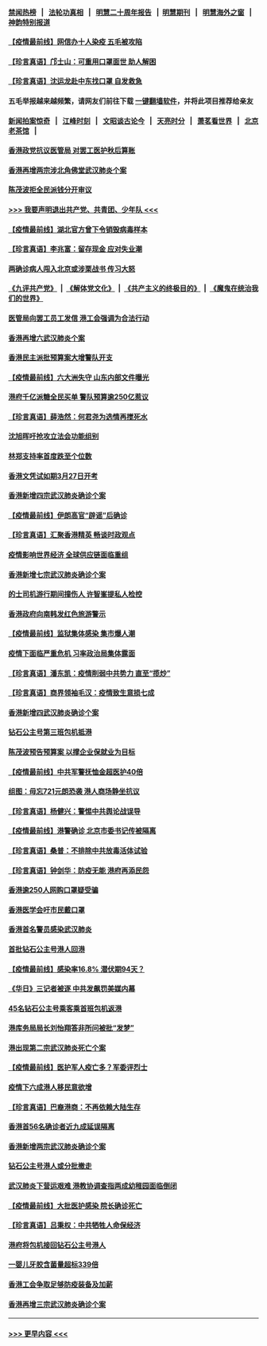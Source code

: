 #### [禁闻热榜](热点新闻.md?=0)  &nbsp;&nbsp;|&nbsp;&nbsp; [法轮功真相](https://github.com/gfw-breaker/truth/blob/master/README.md?=0) &nbsp;&nbsp;|&nbsp;&nbsp; [明慧二十周年报告](https://github.com/gfw-breaker/mh-reports/blob/master/README.md?=0) &nbsp;&nbsp;|&nbsp;&nbsp;[明慧期刊](https://github.com/gfw-breaker/mh-qikan) &nbsp;&nbsp;|&nbsp;&nbsp; [明慧海外之窗](https://github.com/gfw-breaker/mh-news/blob/master/README.md?=0) &nbsp;&nbsp;|&nbsp;&nbsp; [神韵特别报道](https://github.com/gfw-breaker/mh-news/blob/master/shenyun.md?=0)
#### [【疫情最前线】网信办十人染疫 五毛被攻陷](../pages/nsc415/n11903757.md?t=03011131) 
#### [【珍言真语】邝士山：可重用口罩面世 助人解困](../pages/nsc415/n11903875.md?t=03011131) 
#### [【珍言真语】沈运龙赴中东找口罩 自发救急](../pages/nsc415/n11903291.md?t=03011131) 
#### 五毛举报越来越频繁，请网友们前往下载 [一键翻墙软件](https://github.com/gfw-breaker/ssr-accounts)，并将此项目推荐给亲友
#### [新闻拍案惊奇](https://github.com/gfw-breaker/banned-news/blob/master/pages/link4.md) &nbsp;&nbsp;|&nbsp;&nbsp; [江峰时刻](https://github.com/gfw-breaker/banned-news/blob/master/pages/link4.md) &nbsp;&nbsp;|&nbsp;&nbsp; [文昭谈古论今](https://github.com/gfw-breaker/banned-news/blob/master/pages/link4.md) &nbsp;&nbsp;|&nbsp;&nbsp; [天亮时分](https://github.com/gfw-breaker/banned-news/blob/master/pages/link4.md) &nbsp;&nbsp;|&nbsp;&nbsp; [萧茗看世界](https://github.com/gfw-breaker/banned-news/blob/master/pages/link4.md) &nbsp;&nbsp;|&nbsp;&nbsp; [北京老茶馆](https://github.com/gfw-breaker/banned-news/blob/master/pages/link4.md) &nbsp;&nbsp;|&nbsp;&nbsp; 
#### [香港政党抗议医管局 对罢工医护秋后算账](../pages/nsc415/n11901746.md?t=03011131) 
#### [香港再增两宗涉北角佛堂武汉肺炎个案](../pages/nsc415/n11901737.md?t=03011131) 
#### [陈茂波拒全民派钱分开审议](../pages/nsc415/n11901672.md?t=03011131) 
#### [>>> 我要声明退出共产党、共青团、少年队 <<<](https://github.com/begood0513/goodnews/blob/master/quit/letter.md) 
#### [【疫情最前线】湖北官方曾下令销毁病毒样本](../pages/nsc415/n11901518.md?t=03011131) 
#### [【珍言真语】李兆富：留存现金 应对失业潮](../pages/nsc415/n11901448.md?t=03011131) 
#### [两确诊病人闯入北京或涉栗战书 传习大怒](../pages/nsc415/n11901180.md?t=03011131) 
#### [《九评共产党》](https://github.com/begood0513/9ping.md/blob/master/README.md) &nbsp;|&nbsp; [《解体党文化》](../../../../jtdwh.md/blob/master/README.md)  &nbsp;|&nbsp; [《共产主义的终极目的》](../../../../gczydzjmd.md/blob/master/README.md) &nbsp;|&nbsp; [《魔鬼在统治我们的世界》](../../../../mgztzwmdsj.md/blob/master/README.md) 
#### [医管局向罢工员工发信 港工会强调为合法行动](../pages/nsc415/n11898870.md?t=03011131) 
#### [香港再增六武汉肺炎个案](../pages/nsc415/n11898843.md?t=03011131) 
#### [香港民主派批预算案大增警队开支](../pages/nsc415/n11898813.md?t=03011131) 
#### [【疫情最前线】六大洲失守 山东内部文件曝光](../pages/nsc415/n11898455.md?t=03011131) 
#### [港府千亿派糖全民买单 警队预算逾250亿惹议](../pages/nsc415/n11898608.md?t=03011131) 
#### [【珍言真语】薛浩然：何君尧为选情再搅死水](../pages/nsc415/n11898269.md?t=03011131) 
#### [沈旭晖吁抢攻立法会功能组别](../pages/nsc415/n11896084.md?t=03011131) 
#### [林郑支持率首度跌至个位数](../pages/nsc415/n11896058.md?t=03011131) 
#### [香港文凭试如期3月27日开考](../pages/nsc415/n11896055.md?t=03011131) 
#### [香港新增四宗武汉肺炎确诊个案](../pages/nsc415/n11896040.md?t=03011131) 
#### [【疫情最前线】伊朗高官“辟谣”后确诊](../pages/nsc415/n11895902.md?t=03011131) 
#### [【珍言真语】汇聚香港精英 畅谈时政观点](../pages/nsc415/n11895733.md?t=03011131) 
#### [疫情影响世界经济 全球供应链面临重组](../pages/nsc415/n11895634.md?t=03011131) 
#### [香港新增七宗武汉肺炎确诊个案](../pages/nsc415/n11893498.md?t=03011131) 
#### [的士司机游行期间撞伤人 许智峯提私人检控](../pages/nsc415/n11893483.md?t=03011131) 
#### [香港政府向南韩发红色旅游警示](../pages/nsc415/n11893398.md?t=03011131) 
#### [【疫情最前线】监狱集体感染 集市爆人潮](../pages/nsc415/n11893181.md?t=03011131) 
#### [疫情下面临严重危机  习率政治局集体露面](../pages/nsc415/n11893305.md?t=03011131) 
#### [【珍言真语】潘东凯：疫情削弱中共势力 直至“揽炒”](../pages/nsc415/n11892866.md?t=03011131) 
#### [【珍言真语】商界领袖毛汉：疫情致生意损七成](../pages/nsc415/n11890348.md?t=03011131) 
#### [香港新增四武汉肺炎确诊个案](../pages/nsc415/n11890610.md?t=03011131) 
#### [钻石公主号第三班包机抵港](../pages/nsc415/n11890645.md?t=03011131) 
#### [陈茂波预告预算案 以撑企业保就业为目标](../pages/nsc415/n11890574.md?t=03011131) 
#### [【疫情最前线】中共军警抚恤金超医护40倍](../pages/nsc415/n11890458.md?t=03011131) 
#### [组图：毋忘721元朗恐袭 港人商场静坐抗议](../pages/nsc415/n11876882.md?t=03011131) 
#### [【珍言真语】杨健兴：警惕中共舆论战误导](../pages/nsc415/n11888131.md?t=03011131) 
#### [【疫情最前线】港警确诊 北京市委书记传被隔离](../pages/nsc415/n11886872.md?t=03011131) 
#### [【珍言真语】桑普：不排除中共放毒活体试验](../pages/nsc415/n11886832.md?t=03011131) 
#### [【珍言真语】钟剑华：防疫无能 港府再添民怨](../pages/nsc415/n11884504.md?t=03011131) 
#### [香港逾250人网购口罩疑受骗](../pages/nsc415/n11884388.md?t=03011131) 
#### [香港医学会吁市民戴口罩](../pages/nsc415/n11884367.md?t=03011131) 
#### [香港首名警员感染武汉肺炎](../pages/nsc415/n11884357.md?t=03011131) 
#### [首批钻石公主号港人回港](../pages/nsc415/n11884333.md?t=03011131) 
#### [【疫情最前线】感染率16.8% 潜伏期94天？](../pages/nsc415/n11884256.md?t=03011131) 
#### [《华日》三记者被逐 中共发飙罚美媒内幕](../pages/nsc415/n11884184.md?t=03011131) 
#### [45名钻石公主号乘客乘首班包机返港](../pages/nsc415/n11881770.md?t=03011131) 
#### [港库务局局长刘怡翔答非所问被批“发梦”](../pages/nsc415/n11881752.md?t=03011131) 
#### [港出现第二宗武汉肺炎死亡个案](../pages/nsc415/n11881736.md?t=03011131) 
#### [【疫情最前线】医护军人疫亡多？军委评烈士](../pages/nsc415/n11881655.md?t=03011131) 
#### [疫情下六成港人移民意欲增](../pages/nsc415/n11881699.md?t=03011131) 
#### [【珍言真语】巴裔港商：不再依赖大陆生存](../pages/nsc415/n11881126.md?t=03011131) 
#### [香港首56名确诊者近九成延误隔离](../pages/nsc415/n11879079.md?t=03011131) 
#### [香港新增两宗武汉肺炎确诊个案](../pages/nsc415/n11879064.md?t=03011131) 
#### [钻石公主号港人或分批撤走](../pages/nsc415/n11879029.md?t=03011131) 
#### [武汉肺炎下营运艰难 港教协调查指两成幼稚园面临倒闭](../pages/nsc415/n11878989.md?t=03011131) 
#### [【疫情最前线】大批医护感染 院长确诊死亡](../pages/nsc415/n11878595.md?t=03011131) 
#### [【珍言真语】吕秉权：中共牺牲人命保经济](../pages/nsc415/n11878390.md?t=03011131) 
#### [港府将包机接回钻石公主号港人](../pages/nsc415/n11876352.md?t=03011131) 
#### [一婴儿牙胶含菌量超标339倍](../pages/nsc415/n11876336.md?t=03011131) 
#### [香港工会争取足够防疫装备及加薪](../pages/nsc415/n11876313.md?t=03011131) 
#### [香港再增三宗武汉肺炎确诊个案](../pages/nsc415/n11876297.md?t=03011131) 

----
#### [ >>> 更早内容 <<< ](../indexes/nsc415-earlier.md)
